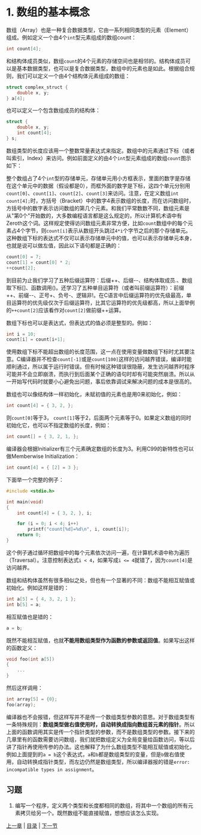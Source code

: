 # 1. 数组的基本概念

数组（Array）也是一种复合数据类型，它由一系列相同类型的元素（Element）组成。例如定义一个由4个`int`型元素组成的数组count：

```c
int count[4];
```

和结构体成员类似，数组`count`的4个元素的存储空间也是相邻的。结构体成员可以是基本数据类型，也可以是复合数据类型，数组中的元素也是如此。根据组合规则，我们可以定义一个由4个结构体元素组成的数组：

```c
struct complex_struct {
    double x, y;
} a[4];
```

也可以定义一个包含数组成员的结构体：

```c
struct {
    double x, y;
    int count[4];
} s;
```

数组类型的长度应该用一个整数常量表达式来指定。数组中的元素通过下标（或者叫索引，Index）来访问。例如前面定义的由4个`int`型元素组成的数组`count`图示如下：

整个数组占了4个`int`型的存储单元，存储单元用小方框表示，里面的数字是存储在这个单元中的数据（假设都是0），而框外面的数字是下标，这四个单元分别用`count[0]`、`count[1]`、`count[2]`、`count[3]`来访问。注意，在定义数组`int count[4];`时，方括号（Bracket）中的数字4表示数组的长度，而在访问数组时，方括号中的数字表示访问数组的第几个元素。和我们平常数数不同，数组元素是从"第0个"开始数的，大多数编程语言都是这么规定的，所以计算机术语中有Zeroth这个词。这样规定使得访问数组元素非常方便，比如`count`数组中的每个元素占4个字节，则`count[i]`表示从数组开头跳过`4*i`个字节之后的那个存储单元。这种数组下标的表达式不仅可以表示存储单元中的值，也可以表示存储单元本身，也就是说可以做左值，因此以下语句都是正确的：

```c
count[0] = 7;
count[1] = count[0] * 2;
++count[2];
```

到目前为止我们学习了五种后缀运算符：后缀++、后缀--、结构体取成员.、数组取下标[]、函数调用()。还学习了五种单目运算符（或者叫前缀运算符）：前缀++、前缀--、正号+、负号-、逻辑非!。在C语言中后缀运算符的优先级最高，单目运算符的优先级仅次于后缀运算符，比其它运算符的优先级都高，所以上面举例的`++count[2]`应该看作对`count[2]`做前缀++运算。

数组下标也可以是表达式，但表达式的值必须是整型的。例如：

```c
int i = 10;
count[i] = count[i+1];
```

使用数组下标不能超出数组的长度范围，这一点在使用变量做数组下标时尤其要注意。C编译器并不检查`count[-1]`或是`count[100]`这样的访问越界错误，编译时能顺利通过，所以属于运行时错误。但有时候这种错误很隐蔽，发生访问越界时程序可能并不会立即崩溃，而执行到后面某个正确的语句时却有可能突然崩溃。所以从一开始写代码时就要小心避免出问题，事后依靠调试来解决问题的成本是很高的。

数组也可以像结构体一样初始化，未赋初值的元素也是用0来初始化，例如：

```c
int count[4] = { 3, 2, };
```

则`count[0]`等于3， `count[1]`等于2，后面两个元素等于0。如果定义数组的同时初始化它，也可以不指定数组的长度，例如：

```c
int count[] = { 3, 2, 1, };
```

编译器会根据Initializer有三个元素确定数组的长度为3。利用C99的新特性也可以做Memberwise Initialization：

```c
int count[4] = { [2] = 3 };
```

下面举一个完整的例子：

```c
#include <stdio.h>

int main(void)
{
    int count[4] = { 3, 2, }, i;

    for (i = 0; i < 4; i++)
        printf("count[%d]=%d\n", i, count[i]);
    return 0;
}
```

这个例子通过循环把数组中的每个元素依次访问一遍，在计算机术语中称为遍历（Traversal）。注意控制表达式`i < 4`，如果写成`i <= 4`就错了，因为`count[4]`是访问越界。

数组和结构体虽然有很多相似之处，但也有一个显著的不同：数组不能相互赋值或初始化。例如这样是错的：

```c
int a[5] = { 4, 3, 2, 1 };
int b[5] = a;
```

相互赋值也是错的：

```c
a = b;
```

既然不能相互赋值，也就**不能用数组类型作为函数的参数或返回值**。如果写出这样的函数定义：

```c
void foo(int a[5])
{
    ...
}
```

然后这样调用：

```c
int array[5] = {0};
foo(array);
```

编译器也不会报错，但这样写并不是传一个数组类型参数的意思。对于数组类型有一条特殊规则：**数组类型做右值使用时，自动转换成指向数组首元素的指针**。所以上面的函数调用其实是传一个指针类型的参数，而不是数组类型的参数。接下来的几章里有的函数需要访问数组，我们就把数组定义为全局变量给函数访问，等以后讲了指针再使用传参的办法。这也解释了为什么数组类型不能相互赋值或初始化，例如上面提到的`a = b`这个表达式，`a`和`b`都是数组类型的变量，但是`b`做右值使用，自动转换成指针类型，而左边仍然是数组类型，所以编译器报的错是`error: incompatible types in assignment`。

## 习题

1. 编写一个程序，定义两个类型和长度都相同的数组，将其中一个数组的所有元素拷贝给另一个。既然数组不能直接赋值，想想应该怎么实现。

[上一章](/ch07/s04) | [目录](/ch08/index) | [下一节](/ch08/s02) 